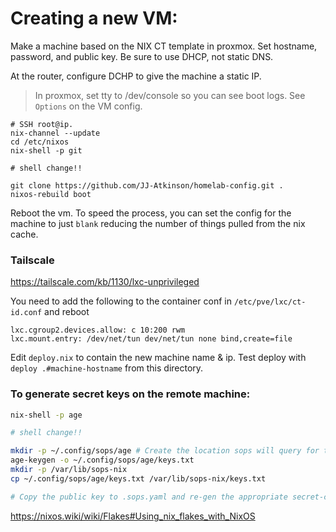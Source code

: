 # Creating a new VM:

Make a machine based on the NIX CT template in proxmox. Set hostname, password, and public key. Be sure to use DHCP, not static DNS. 

At the router, configure DCHP to give the machine a static IP.

> In proxmox, set tty to /dev/console so you can see boot logs. See `Options` on the VM config.


```
# SSH root@ip. 
nix-channel --update
cd /etc/nixos
nix-shell -p git

# shell change!!

git clone https://github.com/JJ-Atkinson/homelab-config.git .
nixos-rebuild boot
```

Reboot the vm. To speed the process, you can set the config for the machine to just `blank` reducing the number of things pulled from the nix cache. 

### Tailscale


https://tailscale.com/kb/1130/lxc-unprivileged


You need to add the following to the container conf in `/etc/pve/lxc/ct-id.conf` and reboot

```
lxc.cgroup2.devices.allow: c 10:200 rwm
lxc.mount.entry: /dev/net/tun dev/net/tun none bind,create=file
```

Edit `deploy.nix` to contain the new machine name & ip. Test deploy with `deploy .#machine-hostname` from this directory.

### To generate secret keys on the remote machine:

```bash
nix-shell -p age

# shell change!!

mkdir -p ~/.config/sops/age # Create the location sops will query for the key file
age-keygen -o ~/.config/sops/age/keys.txt
mkdir -p /var/lib/sops-nix
cp ~/.config/sops/age/keys.txt /var/lib/sops-nix/keys.txt

# Copy the public key to .sops.yaml and re-gen the appropriate secret-containing files
```


https://nixos.wiki/wiki/Flakes#Using_nix_flakes_with_NixOS